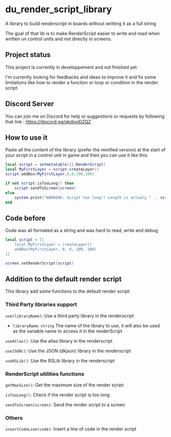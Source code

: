 # du_render_script_library

A library to build renderscript in boards without writting it as a full string

The goal of that lib is to make RenderScript easier to write and read when written un control units and not directly in screens.

## Project status

This project is currently in developpement and not finished yet.

I'm currently looking for feedbacks and ideas to improve it and fix some limitations like how to render a function or loop or condition in the render script.

## Discord Server

You can join me on Discord for help or suggestions or requests by following that link : https://discord.gg/qkdjyqDZQZ

## How to use it

Paste all the content of the library (prefer the minified version) at the start of your script in a control unit in game and then you can use it like this:

```lua
local script = setmetatable({},RenderScript)
local MyFirstLayer = script:createLayer()
script:addBox(MyFirstLayer,0,0,100,100)

if not script:isTooLong() then
    script:sendToScreen(screen)
else
    system.print("WARNING: Script too long!! Length is actualy " .. script:len() .. " / " .. script:getMaxSize())
end

```

## Code before

Code was all formated as a string and was hard to read, write and debug

```lua
local script = [[
    local MyFirstLayer = createLayer()
    addBox(MyFirstLayer, 0, 0, 100, 100)
]]

screen.setRenderScript(script)
```

## Addition to the default render script

This library add some functions to the default render script:

### Third Party libraries support

`use(libraryName)`: Use a third party library in the renderscript
- `libraryName`: `string` The name of the library to use, it will also be used as the variable name to access it in the renderScript

`useAtlas()`: Use the atlas library in the renderscript

`useJSON()`: Use the JSON (dkjson) library in the renderscript

`useRSLib()`: Use the RSLib library in the renderscript

### RenderScript utilities functions

`getMaxSize()`: Get the maximum size of the render script

`isTooLong()`: Check if the render script is too long

`sendToScreen(screen)`: Send the render script to a screen

### Others

`insertCodeLine(code)`: Insert a line of code in the render script

